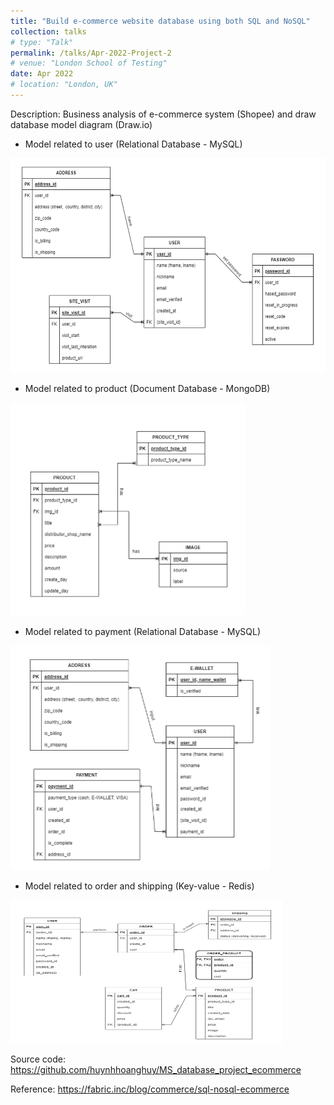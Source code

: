 ```yaml
---
title: "Build e-commerce website database using both SQL and NoSQL"
collection: talks
# type: "Talk"
permalink: /talks/Apr-2022-Project-2
# venue: "London School of Testing"
date: Apr 2022
# location: "London, UK"
---
```


Description: Business analysis of e-commerce system (Shopee) and draw database model diagram (Draw.io)

+ Model related to user (Relational Database - MySQL)
<img src='/images/user_model.png' width='563' height='343'>

+ Model related to product (Document Database - MongoDB)
<img src='/images/product_model.png' width='375' height='341'>

+ Model related to payment (Relational Database - MySQL)
<img src='/images/payment_model.png' width='415' height='359'>

+ Model related to order and shipping (Key-value - Redis)
<img src='/images/Order_model.png' width='436' height='229'>

Source code: https://github.com/huynhhoanghuy/MS_database_project_ecommerce

Reference: https://fabric.inc/blog/commerce/sql-nosql-ecommerce
